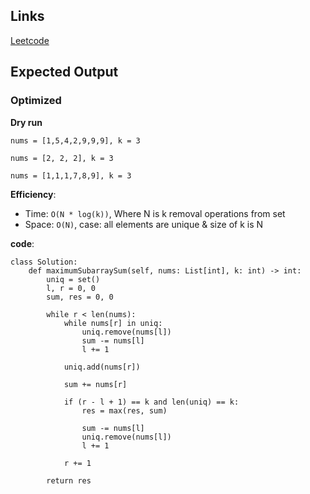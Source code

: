 ## Links
[Leetcode](https://leetcode.com/problems/maximum-sum-of-distinct-subarrays-with-length-k/)

## Expected Output

### Optimized
**Dry run**

```
nums = [1,5,4,2,9,9,9], k = 3

nums = [2, 2, 2], k = 3

nums = [1,1,1,7,8,9], k = 3
```

**Efficiency**:
- Time: `O(N * log(k))`, Where N is k removal operations from set
- Space: `O(N)`, case: all elements are unique & size of k is N

**code**:
```
class Solution:
    def maximumSubarraySum(self, nums: List[int], k: int) -> int:
        uniq = set()
        l, r = 0, 0
        sum, res = 0, 0

        while r < len(nums):
            while nums[r] in uniq:
                uniq.remove(nums[l])
                sum -= nums[l]
                l += 1

            uniq.add(nums[r])

            sum += nums[r]

            if (r - l + 1) == k and len(uniq) == k:
                res = max(res, sum)
                
                sum -= nums[l]
                uniq.remove(nums[l])
                l += 1
            
            r += 1
        
        return res
```